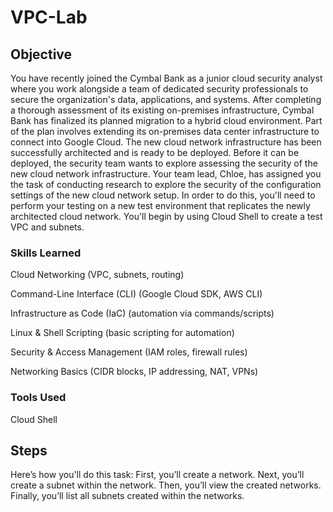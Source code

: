 # VPC-Lab
## Objective

You have recently joined the Cymbal Bank as a junior cloud security analyst where you work alongside a team of dedicated security professionals to secure the organization's data, applications, and systems. After completing a thorough assessment of its existing on-premises infrastructure, Cymbal Bank has finalized its planned migration to a hybrid cloud environment. Part of the plan involves extending its on-premises data center infrastructure to connect into Google Cloud. The new cloud network infrastructure has been successfully architected and is ready to be deployed. Before it can be deployed, the security team wants to explore assessing the security of the new cloud network infrastructure. Your team lead, Chloe, has assigned you the task of conducting research to explore the security of the configuration settings of the new cloud network setup. In order to do this, you'll need to perform your testing on a new test environment that replicates the newly architected cloud network. You'll begin by using Cloud Shell to create a test VPC and subnets.
### Skills Learned

Cloud Networking (VPC, subnets, routing)

Command-Line Interface (CLI) (Google Cloud SDK, AWS CLI)

Infrastructure as Code (IaC) (automation via commands/scripts)

Linux & Shell Scripting (basic scripting for automation)

Security & Access Management (IAM roles, firewall rules)

Networking Basics (CIDR blocks, IP addressing, NAT, VPNs)


### Tools Used

Cloud Shell

## Steps

Here’s how you'll do this task: First, you’ll create a network. Next, you’ll create a subnet within the network. Then, you’ll view the created networks. Finally, you’ll list all subnets created within the networks.

